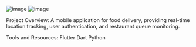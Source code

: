 ![image](https://github.com/user-attachments/assets/122c3cbf-eb7a-4a14-b6a5-b2944ccc96d5)
![image](https://github.com/user-attachments/assets/0c268bce-d63f-47f4-97e2-e0a0e87f3d12)


Project Overview:
A mobile application for food delivery, providing real-time location tracking, user authentication, and restaurant queue monitoring.

Tools and Resources:
Flutter
Dart
Python

